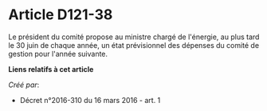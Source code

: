 # Article D121-38

Le  président du comité propose au ministre chargé de l'énergie, au plus  tard le 30 juin de chaque année, un état
prévisionnel des dépenses du  comité de gestion pour l'année suivante.

**Liens relatifs à cet article**

_Créé par_:

  - Décret n°2016-310 du 16 mars 2016 - art. 1
